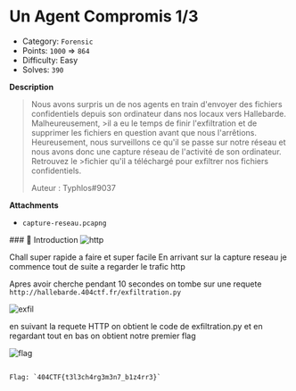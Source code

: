 
# Un Agent Compromis 1/3



- Category: `Forensic`
- Points: `1000` => `864`
- Difficulty: Easy
- Solves: `390`


**Description**

> Nous avons surpris un de nos agents en train d'envoyer des fichiers confidentiels depuis son ordinateur dans nos locaux vers Hallebarde. Malheureusement, >il a eu le temps de finir l'exfiltration et de supprimer les fichiers en question avant que nous l'arrêtions.
>Heureusement, nous surveillons ce qu'il se passe sur notre réseau et nous avons donc une capture réseau de l'activité de son ordinateur. Retrouvez le >fichier qu'il a téléchargé pour exfiltrer nos fichiers confidentiels.
>
> Auteur : Typhlos#9037
>


**Attachments**

- `capture-reseau.pcapng`

### :book: Introduction
![http](https://user-images.githubusercontent.com/64932654/173407843-d85de860-a773-4d4e-ab8b-56836b0c2fa8.PNG)

 Chall super rapide a faire et super facile
En arrivant sur la capture reseau je commence tout de suite a regarder le trafic http


Apres avoir cherche pendant 10 secondes on tombe sur une requete ` http://hallebarde.404ctf.fr/exfiltration.py`



![exfil](https://user-images.githubusercontent.com/64932654/173408038-5709d261-ca8c-4baa-8dbd-505a9a291cb2.PNG)

en suivant la requete HTTP on obtient le code de exfiltration.py et en regardant tout en bas on obtient notre premier flag 







![flag](https://user-images.githubusercontent.com/64932654/173408365-9fb709d7-c7dc-440a-8d2a-32241d271e41.PNG)




```

Flag: `404CTF{t3l3ch4rg3m3n7_b1z4rr3}`


```

